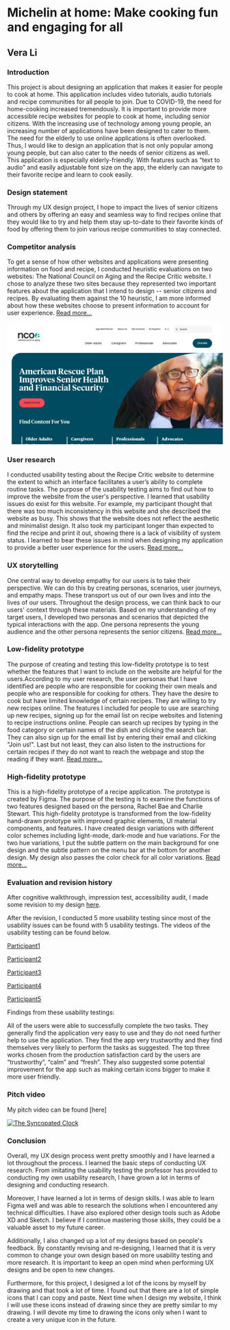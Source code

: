 # Michelin at home: Make cooking fun and engaging for all 

## Vera Li


### Introduction

This project is about designing an application that makes it easier for people to cook at home. This application includes video tutorials, audio tutorials and recipe communities for all people to join. Due to COVID-19, the need for home-cooking increased tremendously. It is important to provide more accessible recipe websites for people to cook at home, including senior citizens. With the increasing use of technology among young people, an increasing number of applications have been designed to cater to them. The need for the elderly to use online applications is often overlooked. Thus, I would like to design an application that is not only popular among young people, but can also cater to the needs of senior citizens as well. This application is especially elderly-friendly. With features such as “text to audio” and easily adjustable font size on the app, the elderly can navigate to their favorite recipe and learn to cook easily. 


### Design statement

Through my UX design project, I hope to impact the lives of senior citizens and others by offering an easy and seamless way to find recipes online that they would like to try and help them stay up-to-date to their favorite kinds of food by offering them to join various recipe communities to stay connected. 


### Competitor analysis

To get a sense of how other websites and applications were presenting information on food and recipe, I conducted heuristic evaluations on two websites: The National Council on Aging and the Recipe Critic website. I chose to analyze these two sites because they represented two important features about the application that I intend to design -- senior citizens and recipes. By evaluating them against the 10 heuristic, I am more informed about how these websites choose to present information to account for user experience. [Read more...](https://github.com/limingzhe421/DH110/tree/main/assignment01)

![NCOA](./NCOA.png)

### User research

I conducted usability testing about the Recipe Critic website to determine the extent to which an interface facilitates a user’s ability to complete routine tasks. The purpose of the usability testing aims to find out how to improve the website from the user's perspective. I learned that usability issues do exist for this website. For example, my participant thought that there was too much inconsistency in this website and she described the website as busy. This shows that the website does not reflect the aesthetic and minimalist design. It also took my participant longer than expected to find the recipe and print it out, showing there is a lack of visibility of system status. I learned to bear these issues in mind when designing my application to provide a better user experience for the users. [Read more...](https://github.com/limingzhe421/DH110/tree/main/assignment02)

### UX storytelling

One central way to develop empathy for our users is to take their perspective. We can do this by creating personas, scenarios, user journeys, and empathy maps. These transport us out of our own lives and into the lives of our users. Throughout the design process, we can think back to our users' context through these materials. Based on my understanding of my target users, I developed two personas and scenarios that depicted the typical interactions with the app. One persona represents the young audience and the other persona represents the senior citizens.  [Read more...](https://github.com/limingzhe421/DH110/tree/main/assignment04)

### Low-fidelity prototype

The purpose of creating and testing this low-fidelity prototype is to test whether the features that I want to include on the website are helpful for the users.According to my user research, the user personas that I have identified are people who are responsible for cooking their own meals and people who are responsible for cooking for others. They have the desire to cook but have limited knowledge of certain recipes. They are willing to try new recipes online.
The features I included for people to use are searching up new recipes, signing up for the email list on recipe websites and listening to recipe instructions online. People can search up recipes by typing in the food category or certain names of the dish and clicking the search bar. They can also sign up for the email list by entering their email and clicking "Join us!". Last but not least, they can also listen to the instructions for certain recipes if they do not want to reach the webpage and stop the reading if they want.  [Read more...](https://github.com/limingzhe421/DH110/tree/main/assignment05)


### High-fidelity prototype 

This is a high-fidelity prototype of a recipe application. The prototype is created by Figma. The purpose of the testing is to examine the functions of two features designed based on the persona, Rachel Bae and Charlie Stewart. This high-fidelity prototype is transformed from the low-fidelity hand-drawn prototype with improved graphic elements, UI material components, and features. I have created design variations with different color schemes including light-mode, dark-mode and hue variations. For the two hue variations, I put the subtle pattern on the main background for one design and the subtle pattern on the menu bar at the bottom for another design. My design also passes the color check for all color variations. [Read more...](https://github.com/limingzhe421/DH110/blob/main/assignment06/README.md)



### Evaluation and revision history 
After cognitive walkthrough, impression test, accessibility audit, I made some revision to my design [here](https://github.com/limingzhe421/DH110/blob/main/assignment06/README.md).

After the revision, I conducted 5 more usability testing since most of the usability issues can be found with 5 usability testings. The videos of the usability testing can be found below.

[Participant1](https://youtu.be/_ji6FpmC6JI)

[Participant2](https://youtu.be/fyVDOKtzd5c)

[Participant3](https://youtu.be/sUopmlJToZ0)

[Participant4](https://youtu.be/Q_sIKgzExxM)

[Participant5](https://youtu.be/65WlydE30us)

Findings from these usability testings:

All of the users were able to successfully complete the two tasks. They generally find the application very easy to use and they do not need further help to use the application. They find the app very trustworthy and they find themselves very likely to perform the tasks as suggested. The top three works chosen from the production satisfaction card by the users are “trustworthy”, “calm” and “fresh”. They also suggested some potential improvement for the app such as making certain icons bigger to make it more user friendly. 

### Pitch video 

My pitch video can be found [here]

[![The Syncopated Clock](http://img.youtube.com/vi/65WlydE30us/0.jpg)](https://www.youtube.com/watch?v=65WlydE30us "L. Anderson")


### Conclusion

Overall, my UX design process went pretty smoothly and I have learned a lot throughout the process. I learned the basic steps of conducting UX research. From imitating the usability testing the professor has provided to conducting my own usability research, I have grown a lot in terms of designing and conducting research. 

Moreover, I have learned a lot in terms of design skills. I was able to learn Figma well and was able to research the solutions when I encountered any technical difficulties. I have also explored other design tools such as Adobe XD and Sketch. I believe if I continue mastering those skills, they could be a valuable asset to my future career. 

Additionally, I also changed up a lot of my designs based on people's feedback. By constantly revising and re-designing, I learned that it is very common to change your own design based on more usability testing and more research. It is important to keep an open mind when performing UX designs and be open to new changes. 

Furthermore, for this project, I designed a lot of the icons by myself by drawing and that took a lot of time. I found out that there are a lot of simple icons that I can copy and paste. Next time when I design my website, I think I will use these icons instead of drawing since they are pretty similar to my drawing. I will devote my time to drawing the icons only when I want to create a very unique icon in the future.

